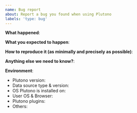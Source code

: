 ```yaml
---
name: Bug report
about: Report a bug you found when using Plutono
labels: 'type: bug'
---
```


<!--
Please use this template to create your bug report. By providing as much info as possible you help us understand the issue, reproduce it and resolve it for you quicker. Therefor take a couple of extra minutes to make sure you have provided all info needed.

PROTIP: record your screen and attach it as a gif to showcase the issue.

- Questions should be posted to: https://community.grafana.com
- Use query inspector to troubleshoot issues: https://bit.ly/2XNF6YS
- How to record and attach gif: https://bit.ly/2Mi8T6K
-->

**What happened**:

**What you expected to happen**:

**How to reproduce it (as minimally and precisely as possible)**:

**Anything else we need to know?**:

**Environment**:
- Plutono version:
- Data source type & version:
- OS Plutono is installed on:
- User OS & Browser:
- Plutono plugins:
- Others:
